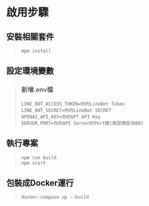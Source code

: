 啟用步驟
===

## 安裝相關套件
> ```mpm install```

## 設定環境變數
> ### 新增.env檔  
> ```LINE_BOT_ACCESS_TOKEN=你的LineBot Token```  
> ```LINE_BOT_SECRET=你的LineBot SECRET```  
> ```OPENAI_API_KEY=你的GPT API Key```  
> ```SERVER_PORT=你的API Server的Port號(我習慣設3000)```  

## 執行專案
> ```npm run build```  
> ```npm start```

## 包裝成Docker運行
> ```docker-compose up --build```
